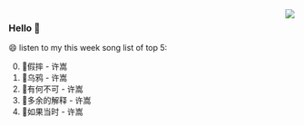 <img align="right"  src="https://github-readme-stats.vercel.app/api/top-langs/?username=kvnZero" />

### Hello 👋

😄 listen to my this week song list of top 5:

0. 🌈假摔 - 许嵩
1. 🌈乌鸦 - 许嵩
2. 🌈有何不可 - 许嵩
3. 🌈多余的解释 - 许嵩
4. 🌈如果当时 - 许嵩

